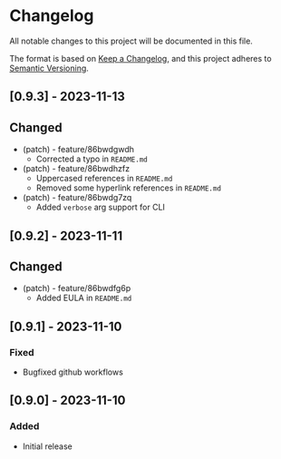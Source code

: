 # Changelog

All notable changes to this project will be documented in this file.

The format is based on [Keep a Changelog](https://keepachangelog.com/en/1.0.0/),
and this project adheres to [Semantic Versioning](https://semver.org/spec/v2.0.0.html).

## [0.9.3] - 2023-11-13

## Changed

- (patch) - feature/86bwdgwdh
  - Corrected a typo in `README.md`
- (patch) - feature/86bwdhzfz
  - Uppercased references in `README.md`
  - Removed some hyperlink references in `README.md`
- (patch) - feature/86bwdg7zq
  - Added `verbose` arg support for CLI

## [0.9.2] - 2023-11-11

## Changed

- (patch) - feature/86bwdfg6p
  - Added EULA in `README.md`

## [0.9.1] - 2023-11-10

### Fixed

- Bugfixed github workflows

## [0.9.0] - 2023-11-10

### Added

- Initial release
